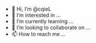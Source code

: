 - 👋 Hi, I’m @cqieL
- 👀 I’m interested in ...
- 🌱 I’m currently learning ...
- 💞️ I’m looking to collaborate on ...
- 📫 How to reach me ...

<!---
cqieL/cqieL is a ✨ special ✨ repository because its `README.md` (this file) appears on your GitHub profile.
You can click the Preview link to take a look at your changes.
--->
